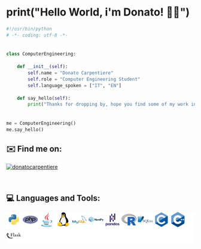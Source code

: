 <h1>print("Hello World, i'm Donato! 👨‍💻")</h1>

```python
#!/usr/bin/python
# -*- coding: utf-8 -*-


class ComputerEngineering:

    def __init__(self):
        self.name = "Donato Carpentiere"
        self.role = "Computer Engineering Student"
        self.language_spoken = ["IT", "EN"]

    def say_hello(self):
        print("Thanks for dropping by, hope you find some of my work interesting.")


me = ComputerEngineering()
me.say_hello()
```


<h2>✉️ Find me on:</h2>


<p align="left">
 <a href="https://www.linkedin.com/in/donato-carpentiere-329a39283/" target="blank"><img align="center" src="https://raw.githubusercontent.com/rahuldkjain/github-profile-readme-generator/master/src/images/icons/Social/linked-in-alt.svg" alt="donatocarpentiere" height="30" width="40" /></a>
</p>

<br />

<h2> 💻 Languages and Tools: </h2>
<div style="background-color:#ffffff;">
<p align="left">
<img src="https://raw.githubusercontent.com/github/explore/80688e429a7d4ef2fca1e82350fe8e3517d3494d/topics/python/python.png" alt="Python" height="40">
<img src="https://raw.githubusercontent.com/devicons/devicon/master/icons/php/php-original.svg" alt="php" width="40" height="40"/>
<img src="https://raw.githubusercontent.com/devicons/devicon/master/icons/java/java-original.svg" alt="java" width="40" height="40"/>
<img src="https://raw.githubusercontent.com/devicons/devicon/master/icons/linux/linux-original.svg" alt="linux" width="40" height="40"/>
<img src="https://raw.githubusercontent.com/devicons/devicon/master/icons/mysql/mysql-original-wordmark.svg" alt="mysql" width="40" height="40"/>
<img src="https://raw.githubusercontent.com/devicons/devicon/master/icons/numpy/numpy-original-wordmark.svg" alt="numpy" width="40" height="40"/>
<img src="https://raw.githubusercontent.com/devicons/devicon/master/icons/pandas/pandas-original-wordmark.svg" alt="pandas" width="40" height="40"/>
<img src="https://raw.githubusercontent.com/devicons/devicon/master/icons/r/r-original.svg" alt="r" width="40" height="40"/>
<img src="https://raw.githubusercontent.com/devicons/devicon/master/icons/sqlite/sqlite-original-wordmark.svg" alt="sqlite" width="40" height="40"/>
<img src="https://raw.githubusercontent.com/devicons/devicon/master/icons/c/c-original.svg" alt="c" width="40" height="40"/>
<img src="https://raw.githubusercontent.com/devicons/devicon/master/icons/cplusplus/cplusplus-original.svg" alt="cpp" width="40" height="40"/>
<img src="https://raw.githubusercontent.com/devicons/devicon/master/icons/flask/flask-original-wordmark.svg" alt="flask" width="40" height="40"/>

</p>
</div>
